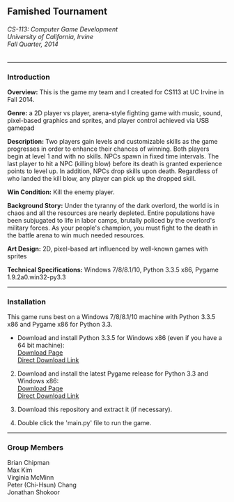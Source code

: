 ## Famished Tournament
<h6>
CS-113: Computer Game Development<br>
University of California, Irvine<br>
Fall Quarter, 2014
</h6>

* * *

### Introduction

**Overview:** This is the game my team and I created for CS113 at UC Irvine in Fall 2014. 

**Genre:** a 2D player vs player, arena-style fighting game with music, sound, pixel-based graphics and sprites, and player control achieved via USB gamepad

**Description:** Two players gain levels and customizable skills as the game progresses in order to enhance their chances of winning. Both players begin at level 1 and with no skills. NPCs spawn in fixed time intervals. The last player to hit a NPC (killing blow) before its death is granted experience points to level up. In addition, NPCs drop skills upon death. Regardless of who landed the kill blow, any player can pick up the dropped skill.

**Win Condition:** Kill the enemy player.

**Background Story:** Under the tyranny of the dark overlord, the world is in chaos and all the resources are nearly depleted.  Entire populations have been subjugated to life in labor camps, brutally policed by the overlord's military forces.  As your people's champion, you must fight to the death in the battle arena to win much needed resources.

**Art Design:** 2D, pixel-based art influenced by well-known games with sprites

**Technical Specifications:** Windows 7/8/8.1/10, Python 3.3.5 x86, Pygame 1.9.2a0.win32-py3.3

* * *

### Installation

This game runs best on a Windows 7/8/8.1/10 machine with Python 3.3.5 x86 and Pygame x86 for Python 3.3.

* Download and install Python 3.3.5 for Windows x86 (even if you have a 64 bit machine): <br>
    [Download Page][1] <br>
    [Direct Download Link][2]

2. Download and install the latest Pygame release for Python 3.3 and Windows x86: <br>
    [Download Page][3] <br>
    [Direct Download Link][4]

3. Download this repository and extract it (if necessary).

4. Double click the 'main.py' file to run the game.

* * *

### Group Members
Brian Chipman<br>
Max Kim<br>
Virginia McMinn<br>
Peter (Chi-Hsun) Chang<br>
Jonathan Shokoor

[1]: https://www.python.org/downloads/release/python-335/
[2]: http://www.python.org/ftp/python/3.3.5/python-3.3.5.msi
[3]: https://bitbucket.org/pygame/pygame/downloads
[4]: https://bitbucket.org/pygame/pygame/downloads/pygame-1.9.2a0-hg_56e0eadfc267.win32-py3.3.msi
